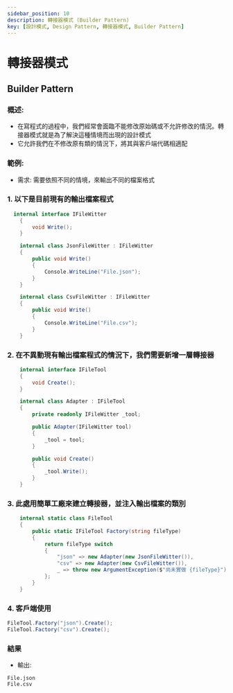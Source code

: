 ```yaml
---
sidebar_position: 10
description: 轉接器模式 (Builder Pattern) 
key: [設計模式, Design Pattern, 轉接器模式, Builder Pattern]
---
```


# 轉接器模式
## Builder Pattern
### 概述:

- 在寫程式的過程中，我們經常會面臨不能修改原始碼或不允許修改的情況。轉接器模式就是為了解決這種情境而出現的設計模式
- 它允許我們在不修改原有類的情況下，將其與客戶端代碼相適配

### 範例:

- 需求: 需要依照不同的情境，來輸出不同的檔案格式

### 1. 以下是目前現有的輸出檔案程式

```csharp
  internal interface IFileWitter
    {
        void Write();
    }

    internal class JsonFileWitter : IFileWitter
    {
        public void Write()
        {
            Console.WriteLine("File.json");
        }
    }

    internal class CsvFileWitter : IFileWitter
    {
        public void Write()
        {
            Console.WriteLine("File.csv");
        }
    }
```

### 2. 在不異動現有輸出檔案程式的情況下，我們需要新增一層轉接器

```csharp
    internal interface IFileTool
    {
        void Create();
    }

    internal class Adapter : IFileTool
    {
        private readonly IFileWitter _tool;

        public Adapter(IFileWitter tool)
        {
            _tool = tool;
        }

        public void Create()
        {
            _tool.Write();
        }
    }
```

### 3. 此處用簡單工廠來建立轉接器，並注入輸出檔案的類別

```csharp
    internal static class FileTool
    {
        public static IFileTool Factory(string fileType)
        {
            return fileType switch
            {
                "json" => new Adapter(new JsonFileWitter()),
                "csv" => new Adapter(new CsvFileWitter()),
                _ => throw new ArgumentException($"尚未實做 {fileType}"),
            };
        }
    }
```

### 4. 客戶端使用

```csharp
FileTool.Factory("json").Create();
FileTool.Factory("csv").Create();
```

### 結果

- 輸出:

```text
File.json
File.csv
```
